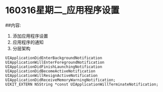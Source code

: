 # 160316星期二_应用程序设置

##内容:
1. 添加应用程序设置
2. 应用程序的通知
3. 分层架构

```
UIApplicationDidEnterBackgroundNotification UIApplicationWillEnterForegroundNotification UIApplicationDidFinishLaunchingNotification
UIApplicationDidBecomeActiveNotification
UIApplicationWillResignActiveNotification UIApplicationDidReceiveMemoryWarningNotification;
UIKIT_EXTERN NSString *const UIApplicationWillTerminateNotification;
```
